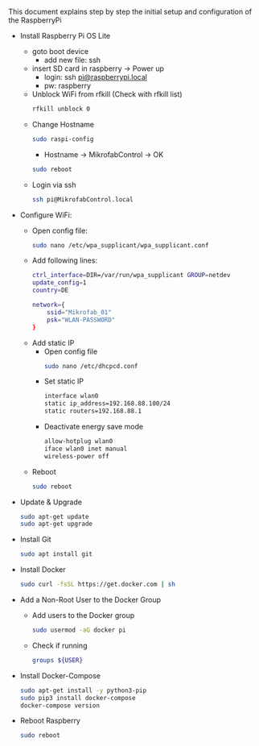 This document explains step by step the initial setup and configuration of the RaspberryPi


- Install Raspberry Pi OS Lite
    - goto boot device
        - add new file: ssh
    - insert SD card in raspberry -> Power up
        - login: ssh pi@raspberrypi.local
        - pw: raspberry
    - Unblock WiFi from rfkill (Check with rfkill list)
        ``` bash
        rfkill unblock 0
        ```
    - Change Hostname
        ``` bash
        sudo raspi-config
        ```
        - Hostname -> MikrofabControl -> OK
        ``` bash
        sudo reboot
        ```
    - Login via ssh
        ``` bash
        ssh pi@MikrofabControl.local
        ```
      
- Configure WiFi:
    - Open config file:
        ```bash
        sudo nano /etc/wpa_supplicant/wpa_supplicant.conf
        ```
    - Add following lines:
        ```bash
        ctrl_interface=DIR=/var/run/wpa_supplicant GROUP=netdev
        update_config=1
        country=DE
      
        network={
            ssid="Mikrofab_01"
            psk="WLAN-PASSWORD"
        }
        ```
    - Add static IP
        - Open config file
            ``` bash
            sudo nano /etc/dhcpcd.conf 
            ```   
        - Set static IP
            ```bash
            interface wlan0
            static ip_address=192.168.88.100/24
            static routers=192.168.88.1 
            ```
        - Deactivate energy save mode
            ``` bash
            allow-hotplug wlan0
            iface wlan0 inet manual
            wireless-power off
            ```
    - Reboot
        ``` bash
        sudo reboot
        ```
- Update & Upgrade
    ```bash
    sudo apt-get update
    sudo apt-get upgrade
    ```
- Install Git
    ``` bash
    sudo apt install git
    ```
- Install Docker
    ```bash
    sudo curl -fsSL https://get.docker.com | sh
    ```
- Add a Non-Root User to the Docker Group
    - Add users to the Docker group
        ```bash
        sudo usermod -aG docker pi
        ```
    - Check if running
        ```bash
        groups ${USER}
        ```
      
- Install Docker-Compose
    ``` bash
    sudo apt-get install -y python3-pip
    sudo pip3 install docker-compose
    docker-compose version
    ```
- Reboot Raspberry

    ``` bash
    sudo reboot
    ```